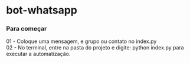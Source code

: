 # bot-whatsapp

### Para começar

01 - Coloque uma mensagem, e grupo ou contato no index.py </br>
02 - No terminal, entre na pasta do projeto e digite: python index.py para executar a automatização.
